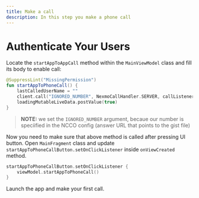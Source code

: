 ```yaml
---
title: Make a call
description: In this step you make a phone call
---
```


# Authenticate Your Users

Locate the `startAppToAppCall` method within the `MainViewModel` class and fill its body to enable call:

```kotlin
@SuppressLint("MissingPermission")
fun startAppToPhoneCall() {
    lastCalledUserName = ""
    client.call("IGNORED_NUMBER", NexmoCallHandler.SERVER, callListener)
    loadingMutableLiveData.postValue(true)
}
```

> **NOTE:** we set the `IGNORED_NUMBER` argument, becaue our number is speciified in the NCCO config (answer URL that points to the gist file)

Now you need to make sure that above method is called after pressing UI button. Open `MainFragment` class and update `startAppToPhoneCallButton.setOnClickListener` inside `onViewCreated` method.

```kotlin
startAppToPhoneCallButton.setOnClickListener {
    viewModel.startAppToPhoneCall()
}
```

Launch the app and make your first call.